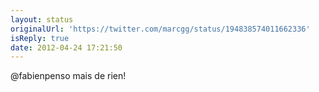```yaml
---
layout: status
originalUrl: 'https://twitter.com/marcgg/status/194838574011662336'
isReply: true
date: 2012-04-24 17:21:50
---
```


@fabienpenso mais de rien!
